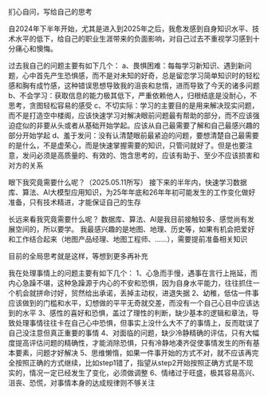 扪心自问，写给自己的思考

自2024年下半年开始，尤其是进入到2025年之后，我愈发感到自身知识水平、技术水平的低下，给自己的职业生涯带来的负面影响，对自己过去不重视学习感到十分痛心和懊悔。

过去我自己的问题主要有如下几个：
a、畏惧困难：每每学习新知识、遇到新问题，心中首先产生恐惧感，而不是对未知的好奇，总是留恋学习简单知识时的轻松感和胸有成竹感，这种错误思想导致我的沮丧和怠惰，进而导致了今天的诸多问题
b、不会学习：获取信息的能力极其低下，严重依赖他人，归根结底是没耐心，不思考，贪图轻松容易的感受
c、不切实际：学习的主要目的是用来解决现实问题，而不是打造空中楼阁，应该快速学习对解决眼前问题最有帮助的部分，而不应该强迫症似的非要从头或者从基础开始学起。应该从自己最需要了解和自己最感兴趣的部分开始学起
d、羞于发问：没有认清楚眼前最紧迫的问题，要想清楚自己最需要的是什么，不是虚荣心，而是快速掌握需要的知识，只管问就好了。但是也要注意，发问必须是高质量的、有效的、饱含思考的，应该有助于、至少不应该损害和对方的关系

眼下我究竟需要什么呢？（2025.05.11所写）
接下来的半年内，快速学习数据库、算法、AI大模型应用知识，为25年年底和26年年初可能发生的工作变化做好准备，只有技术精进，才能保证自己的生存

长远来看我究竟需要什么呢？
数据库、算法、AI是我目前接触较多、感觉尚有发展空间的，所以要学。
我最感兴趣的是地图、地理、历史等，如果有机会把爱好和工作结合起来（地图产品经理、地图工程师、......），需要提前准备相关知识

目前的全局思考就是这样，等想到更多再补充

我在处理事情上的问题主要有如下几个：
1、心急而手慢，遇事在言行上拖延，而内心急躁不堪，这种急躁源于内心的不安和恐惧，因为自身水平能力，往往抓住一个机会就拼命讨好，贸然给出承诺，丢掉主动权，进退失据
2、幼稚，低估一件事应该做到的门槛和水平，幻想做的平平无奇就交差，而没有一个自己心目中应该达到的水平
3、感性的喜好和恐惧，盖过了理性的判断，缺少基本的逻辑和章法，导致处理事情往往卡在自己心中恐惧，但事实上没什么大不了的事情上，反而耽误了自己没注意但真正重要的事情
4、对面临的问题，缺少冷静精确的评估，只有大幅度提高评估问题的精确性，才能消除恐惧，只有冷静地凑齐促使事情发生的所有基本要素，问题才好解决
5、思维懒惰，如果一件事开始的方式不对，就不应该再完全按照正确的方式继续，比如step1错了，指望从step2开始按照正确方式是不现实的，情况一定已经发生了变化，必须做调整
6、情绪过于旺盛，极其容易高兴、沮丧、恐慌，对事情本身的达成规律则不够关注
